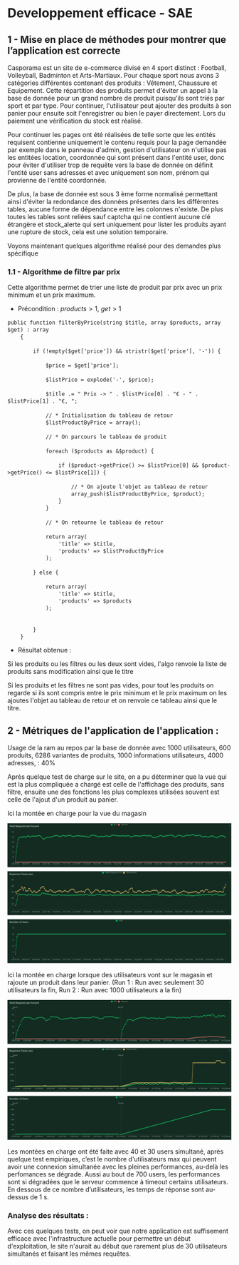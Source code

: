 # Developpement efficace - SAE

## 1 - Mise en place de méthodes pour montrer que l’application est correcte

Casporama est un site de e-commerce divisé en 4 sport distinct : Football, Volleyball, Badminton et Arts-Martiaux. Pour chaque sport nous avons 3 catégories différentes contenant des produits : Vêtement, Chaussure et Equipement. Cette répartition des produits permet d'éviter un appel à la base de donnée pour un grand nombre de produit puisqu'ils sont triés par sport et par type. Pour continuer, l'utilisateur peut ajouter des produits à son panier pour ensuite soit l'enregistrer ou bien le payer directement. Lors du paiement une vérification du stock est réalisé. 

Pour continuer les pages ont été réalisées de telle sorte que les entités requisent contienne uniquement le contenu requis pour la page demandée par exemple dans le panneau d'admin, gestion d'utilisateur on n'utilise pas les entitées location, coordonnée qui sont présent dans l'entité user, donc pour éviter d'utiliser trop de requête vers la base de donnée on définit l'entité user sans adresses et avec uniquement son nom, prénom qui provienne de l'entité coordonnée. 

De plus, la base de donnée est sous 3 ème forme normalisé permettant ainsi d'éviter la redondance des données présentes dans les différentes tables, aucune forme de dépendance entre les colonnes n'existe. De plus toutes les tables sont reliées sauf captcha qui ne contient aucune clé étrangère et stock_alerte qui sert uniquement pour lister les produits ayant une rupture de stock, cela est une solution temporaire.

Voyons maintenant quelques algorithme réalisé pour des demandes plus spécifique

### 1.1 - Algorithme de filtre par prix

Cette algorithme permet de trier une liste de produit par prix avec un prix minimum et un prix maximum.

- Précondition : $products > 1$, $get > 1$

```
public function filterByPrice(string $title, array $products, array $get) : array
    {

        if (!empty($get['price']) && stristr($get['price'], '-')) {

            $price = $get['price'];

            $listPrice = explode('-', $price);

            $title .= " Prix -> " . $listPrice[0] . "€ - " . $listPrice[1] . "€, ";

            // * Initialisation du tableau de retour
            $listProductByPrice = array();

            // * On parcours le tableau de produit

            foreach ($products as &$product) {

                if ($product->getPrice() >= $listPrice[0] && $product->getPrice() <= $listPrice[1]) {

                    // * On ajoute l'objet au tableau de retour
                    array_push($listProductByPrice, $product);
                }
            }

            // * On retourne le tableau de retour

            return array(
                'title' => $title,
                'products' => $listProductByPrice
            );

        } else {

            return array(
                'title' => $title,
                'products' => $products
            );


        }
    }
```

- Résultat obtenue :

Si les produits ou les filtres ou les deux sont vides, l'algo renvoie la liste de produits sans modification ainsi que le titre

Si les produits et les filtres ne sont pas vides, pour tout les produits on regarde si ils sont compris entre le prix minimum et le prix maximum on les ajoutes l'objet au tableau de retour et on renvoie ce tableau ainsi que le titre.

## 2 - Métriques de l'application de l'application :

Usage de la ram au repos par la base de donnée avec 1000 utilisateurs, 600 produits, 6286 variantes de produits, 1000 informations utilisateurs, 4000 adresses, : 40% 

Après quelque test de charge sur le site, on a pu déterminer que la vue qui est la plus compliquée a chargé est celle de l'affichage des produits, sans filtre, ensuite une des fonctions les plus complexes utilisées souvent est celle de l'ajout d'un produit au panier.

Ici la montée en charge pour la vue du magasin

![Graphique monté de charge 1 ](./total_requests_per_second_1673448590.png)

Ici la montée en charge lorsque des utilisateurs vont sur le magasin et rajoute un produit dans leur panier.
(Run 1 : Run avec seulement 30 utilisateurs la fin, Run 2 : Run avec 1000 utilisateurs a la fin)

![Graphique montée de charge 2](./total_requests_per_second_1673513655(1).png)

Les montées en charge ont été faite avec 40 et 30 users simultané, après quelque test empiriques, c’est le nombre d'utilisateurs max qui peuvent avoir une connexion simultanée avec les pleines performances, au-delà les perfomances se dégrade.
Aussi au bout de 700 users, les performances sont si dégradées que le serveur commence à timeout certains utilisateurs.
En dessous de ce nombre d’utilisateurs, les temps de réponse sont au-dessus de 1 s.

### Analyse des résultats :

Avec ces quelques tests, on peut voir que notre application est suffisement efficace avec l'infrastructure actuelle pour permettre un début d'exploitation, le site n'aurait au début que rarement plus de 30 utilisateurs simultanés et faisant les mêmes requêtes.